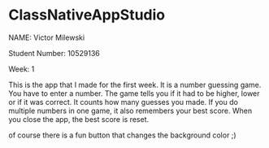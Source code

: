 # ClassNativeAppStudio
NAME: Victor Milewski 

Student Number: 10529136

Week: 1

This is the app that I made for the first week. It is a number guessing game. You have to enter a number. 
The game tells you if it had to be higher, lower or if it was correct. 
It counts how many guesses you made. 
If you do multiple numbers in one game, it also remembers your best score. When you close the app, the best score is reset. 

of course there is a fun button that changes the background color ;)

